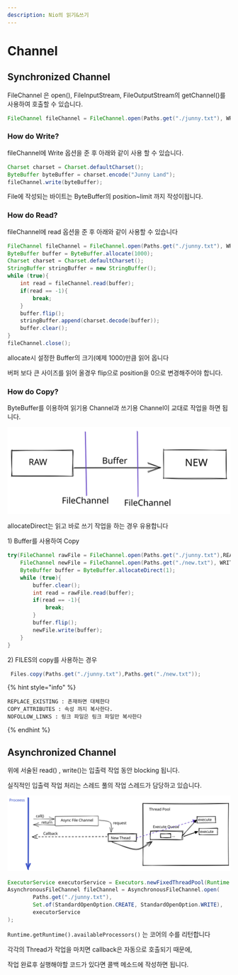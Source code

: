 ```yaml
---
description: Nio의 읽기&쓰기
---
```


# Channel

## Synchronized Channel

FileChannel 은 open(), FileInputStream, FileOutputStream의 getChannel()를  사용하여  호출할 수  있습니다.

```java
FileChannel fileChannel = FileChannel.open(Paths.get("./junny.txt"), WRITE, READ, CREATE_NEW);
```



### How do Write?

fileChannel에 Write 옵션을 준 후 아래와 같이 사용 할 수 있습니다.

```java
Charset charset = Charset.defaultCharset();
ByteBuffer byteBuffer = charset.encode("Junny Land");
fileChannel.write(byteBuffer);
```

File에 작성되는 바이트는 ByteBuffer의 position\~limit 까지 작성이됩니다.



### How do Read?

fileChannel에 read 옵션을 준 후 아래와 같이 사용할 수 있습니다

```java
FileChannel fileChannel = FileChannel.open(Paths.get("./junny.txt"), WRITE, READ);
ByteBuffer buffer = ByteBuffer.allocate(1000);
Charset charset = Charset.defaultCharset();
StringBuffer stringBuffer = new StringBuffer();
while (true){
    int read = fileChannel.read(buffer);
    if(read == -1){
        break;
    }
    buffer.flip();
    stringBuffer.append(charset.decode(buffer));
    buffer.clear();
}
fileChannel.close();
```

allocate시 설정한 Buffer의 크기(예제 1000)만큼 읽어 옵니다

버퍼 보다 큰 사이즈를 읽어 올경우 flip으로 position을 0으로 변경해주어야 합니다.



### How do Copy?

ByteBuffer를 이용하여 읽기용 Channel과 쓰기용 Channel이 교대로 작업을 하면 됩니다.

<img src="../../../.gitbook/assets/file.drawing (2).svg" alt="" class="gitbook-drawing">

allocateDirect는 읽고 바로 쓰기 작업을 하는 경우 유용합니다

1\) Buffer를 사용하여 Copy

```java
try(FileChannel rawFile = FileChannel.open(Paths.get("./junny.txt"),READ);
    FileChannel newFile = FileChannel.open(Paths.get("./new.txt"), WRITE, CREATE_NEW);){
    ByteBuffer buffer = ByteBuffer.allocateDirect(1);
    while (true){
        buffer.clear();
        int read = rawFile.read(buffer);
        if(read == -1){
            break;
        }
        buffer.flip();
        newFile.write(buffer);
    }
}
```

2\) FILES의 copy를 사용하는 경우

```java
 Files.copy(Paths.get("./junny.txt"),Paths.get("./new.txt"));
```

{% hint style="info" %}
```
REPLACE_EXISTING : 존재하면 대체한다
COPY_ATTRIBUTES : 속성 까지 복사한다.
NOFOLLOW_LINKS : 링크 파일은 링크 파일만 복사한다 
```
{% endhint %}



## Asynchronized Channel

위에 서술된 read() , write()는 입출력 작업 동안 blocking 됩니다.

실직적인 입출력 작업 처리는 스레드 풀의 작업 스레드가 담당하고 있습니다.&#x20;

<img src="../../../.gitbook/assets/file.drawing (10).svg" alt="" class="gitbook-drawing">

```java
ExecutorService executorService = Executors.newFixedThreadPool(Runtime.getRuntime().availableProcessors());
AsynchronousFileChannel fileChannel = AsynchronousFileChannel.open(
        Paths.get("./junny.txt"),
        Set.of(StandardOpenOption.CREATE, StandardOpenOption.WRITE),
        executorService
);
```

`Runtime.getRuntime().availableProcessors()` 는 코어의 수를 리턴합니다

각각의 Thread가 작업을 마치면 callback은 자동으로 호출되기 때문에,&#x20;

작업 완료후 실행해야할 코드가 있다면 콜백 메소드에 작성하면 됩니다.

